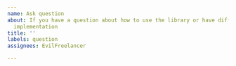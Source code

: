 ```yaml
---
name: Ask question
about: If you have a question about how to use the library or have difficulties with
  implementation
title: ''
labels: question
assignees: EvilFreelancer

---
```



